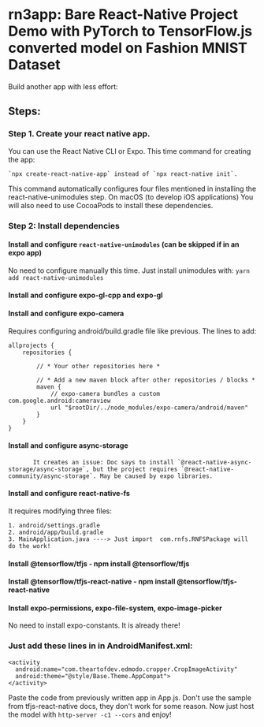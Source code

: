 # rn3app: Bare React-Native Project Demo with PyTorch to TensorFlow.js converted model on Fashion MNIST Dataset 

Build another app with less effort:

## Steps:
### Step 1. Create your react native app.

You can use the React Native CLI or Expo.
This time command for creating the app: 

    `npx create-react-native-app` instead of `npx react-native init`.
This command automatically configures four files mentioned in installing the react-native-unimodules step.
On macOS (to develop iOS applications) You will also need to use CocoaPods to install these dependencies.   

### Step 2: Install dependencies

#### Install and configure `react-native-unimodules` (can be skipped if in an expo app)
No need to configure manually this time. Just install unimodules with: `yarn add react-native-unimodules`
#### Install and configure expo-gl-cpp and expo-gl
#### Install and configure expo-camera
Requires configuring android/build.gradle file like previous. The lines to add:

    allprojects {
        repositories {

            // * Your other repositories here *

            // * Add a new maven block after other repositories / blocks *
            maven {
                // expo-camera bundles a custom com.google.android:cameraview
                url "$rootDir/../node_modules/expo-camera/android/maven"
            }
        }
    }

#### Install and configure async-storage
           It creates an issue: Doc says to install `@react-native-async-storage/async-storage`, but the project requires `@react-native-                     community/async-storage`. May be caused by expo libraries.
#### Install and configure react-native-fs
It requires modifying three files:

    1. android/settings.gradle
    2. android/app/build.gradle
    3. MainApplication.java ----> Just import  com.rnfs.RNFSPackage will do the work!
  
#### Install @tensorflow/tfjs - npm install @tensorflow/tfjs
#### Install @tensorflow/tfjs-react-native - npm install @tensorflow/tfjs-react-native
#### Install expo-permissions, expo-file-system, expo-image-picker
No need to install expo-constants. It is already there!
### Just add these lines in <application></application>  in AndroidManifest.xml:
    <activity
      android:name="com.theartofdev.edmodo.cropper.CropImageActivity"
      android:theme="@style/Base.Theme.AppCompat">
    </activity>
Paste the code from previously written app in App.js. Don't use the sample from tfjs-react-native docs, they don't work for some reason.
Now just host the model with `http-server -c1 --cors` and enjoy!
